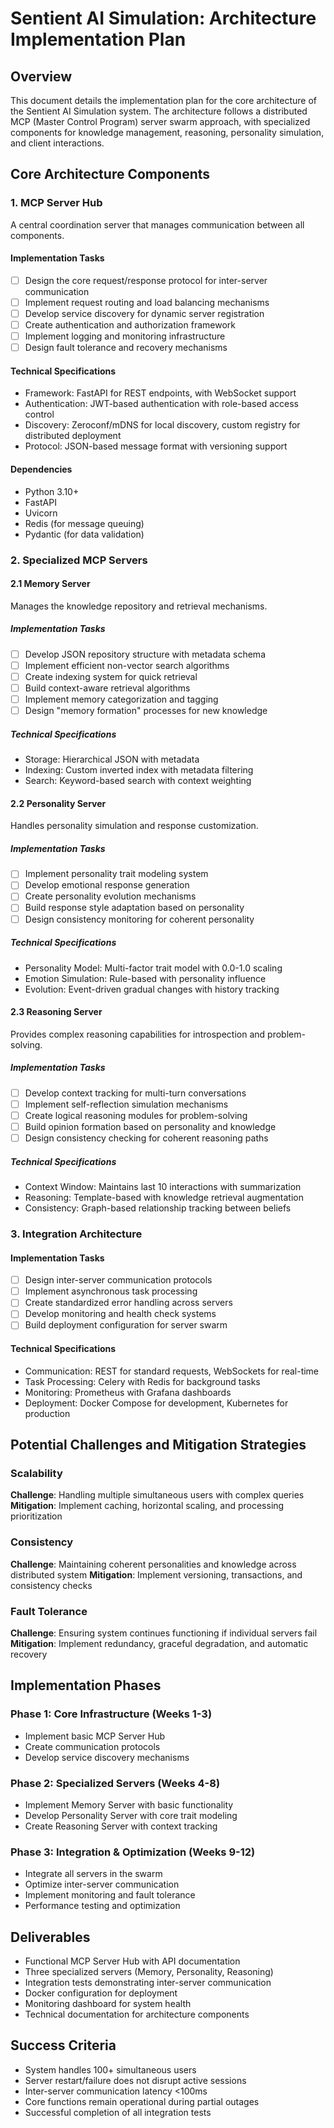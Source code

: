 # Sentient AI Simulation: Architecture Implementation Plan

## Overview
This document details the implementation plan for the core architecture of the Sentient AI Simulation system. The architecture follows a distributed MCP (Master Control Program) server swarm approach, with specialized components for knowledge management, reasoning, personality simulation, and client interactions.

## Core Architecture Components

### 1. MCP Server Hub
A central coordination server that manages communication between all components.

#### Implementation Tasks
- [ ] Design the core request/response protocol for inter-server communication
- [ ] Implement request routing and load balancing mechanisms
- [ ] Develop service discovery for dynamic server registration
- [ ] Create authentication and authorization framework
- [ ] Implement logging and monitoring infrastructure
- [ ] Design fault tolerance and recovery mechanisms

#### Technical Specifications
- Framework: FastAPI for REST endpoints, with WebSocket support
- Authentication: JWT-based authentication with role-based access control
- Discovery: Zeroconf/mDNS for local discovery, custom registry for distributed deployment
- Protocol: JSON-based message format with versioning support

#### Dependencies
- Python 3.10+
- FastAPI
- Uvicorn
- Redis (for message queuing)
- Pydantic (for data validation)

### 2. Specialized MCP Servers

#### 2.1 Memory Server
Manages the knowledge repository and retrieval mechanisms.

##### Implementation Tasks
- [ ] Develop JSON repository structure with metadata schema
- [ ] Implement efficient non-vector search algorithms
- [ ] Create indexing system for quick retrieval
- [ ] Build context-aware retrieval algorithms
- [ ] Implement memory categorization and tagging
- [ ] Design "memory formation" processes for new knowledge

##### Technical Specifications
- Storage: Hierarchical JSON with metadata
- Indexing: Custom inverted index with metadata filtering
- Search: Keyword-based search with context weighting

#### 2.2 Personality Server
Handles personality simulation and response customization.

##### Implementation Tasks
- [ ] Implement personality trait modeling system
- [ ] Develop emotional response generation
- [ ] Create personality evolution mechanisms
- [ ] Build response style adaptation based on personality
- [ ] Design consistency monitoring for coherent personality

##### Technical Specifications
- Personality Model: Multi-factor trait model with 0.0-1.0 scaling
- Emotion Simulation: Rule-based with personality influence
- Evolution: Event-driven gradual changes with history tracking

#### 2.3 Reasoning Server
Provides complex reasoning capabilities for introspection and problem-solving.

##### Implementation Tasks
- [ ] Develop context tracking for multi-turn conversations
- [ ] Implement self-reflection simulation mechanisms
- [ ] Create logical reasoning modules for problem-solving
- [ ] Build opinion formation based on personality and knowledge
- [ ] Design consistency checking for coherent reasoning paths

##### Technical Specifications
- Context Window: Maintains last 10 interactions with summarization
- Reasoning: Template-based with knowledge retrieval augmentation
- Consistency: Graph-based relationship tracking between beliefs

### 3. Integration Architecture

#### Implementation Tasks
- [ ] Design inter-server communication protocols
- [ ] Implement asynchronous task processing
- [ ] Create standardized error handling across servers
- [ ] Develop monitoring and health check systems
- [ ] Build deployment configuration for server swarm

#### Technical Specifications
- Communication: REST for standard requests, WebSockets for real-time
- Task Processing: Celery with Redis for background tasks
- Monitoring: Prometheus with Grafana dashboards
- Deployment: Docker Compose for development, Kubernetes for production

## Potential Challenges and Mitigation Strategies

### Scalability
**Challenge**: Handling multiple simultaneous users with complex queries
**Mitigation**: Implement caching, horizontal scaling, and processing prioritization

### Consistency
**Challenge**: Maintaining coherent personalities and knowledge across distributed system
**Mitigation**: Implement versioning, transactions, and consistency checks

### Fault Tolerance
**Challenge**: Ensuring system continues functioning if individual servers fail
**Mitigation**: Implement redundancy, graceful degradation, and automatic recovery

## Implementation Phases

### Phase 1: Core Infrastructure (Weeks 1-3)
- Implement basic MCP Server Hub
- Create communication protocols
- Develop service discovery mechanisms

### Phase 2: Specialized Servers (Weeks 4-8)
- Implement Memory Server with basic functionality
- Develop Personality Server with core trait modeling
- Create Reasoning Server with context tracking

### Phase 3: Integration & Optimization (Weeks 9-12)
- Integrate all servers in the swarm
- Optimize inter-server communication
- Implement monitoring and fault tolerance
- Performance testing and optimization

## Deliverables
- Functional MCP Server Hub with API documentation
- Three specialized servers (Memory, Personality, Reasoning)
- Integration tests demonstrating inter-server communication
- Docker configuration for deployment
- Monitoring dashboard for system health
- Technical documentation for architecture components

## Success Criteria
- System handles 100+ simultaneous users
- Server restart/failure does not disrupt active sessions
- Inter-server communication latency <100ms
- Core functions remain operational during partial outages
- Successful completion of all integration tests
